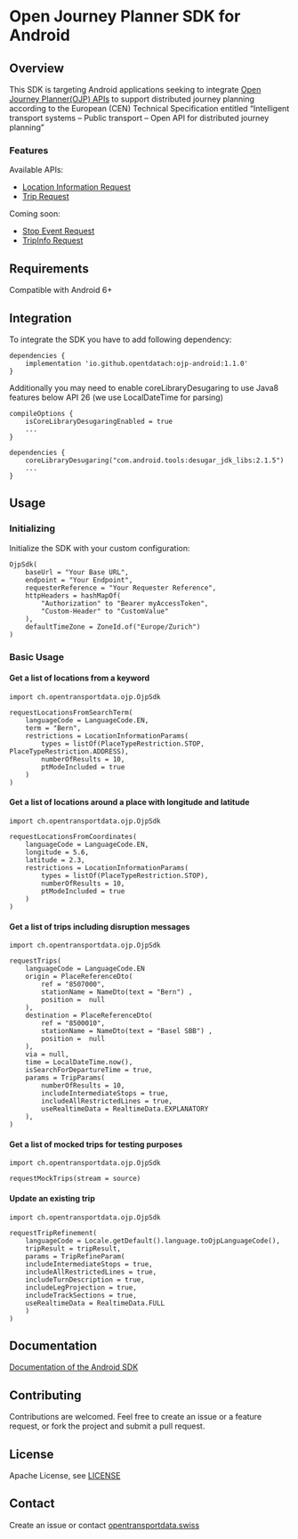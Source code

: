 # Open Journey Planner SDK for Android

## Overview
This SDK is targeting Android applications seeking to integrate [Open Journey Planner(OJP) APIs](https://github.com/openTdataCH/ojp-android/) to support distributed journey planning according to the European (CEN) Technical Specification entitled “Intelligent transport systems – Public transport – Open API for distributed journey planning”

### Features
Available APIs:
- [Location Information Request](https://opentransportdata.swiss/it/cookbook/ojplocationinformationrequest-ojp-2/)
- [Trip Request](https://opentransportdata.swiss/en/cookbook/ojptriprequest/)

Coming soon:
- [Stop Event Request](https://opentransportdata.swiss/en/cookbook/ojp-stopeventservice/)
- [TripInfo Request](https://opentransportdata.swiss/en/cookbook/ojptripinforequest/)

## Requirements
Compatible with Android 6+

## Integration
To integrate the SDK you have to add following dependency:
```
dependencies {
    implementation 'io.github.opentdatach:ojp-android:1.1.0'
}
```
Additionally you may need to enable coreLibraryDesugaring to use Java8 features below API 26 (we use LocalDateTime for parsing)
```
compileOptions {
    isCoreLibraryDesugaringEnabled = true
    ...
}

dependencies {
    coreLibraryDesugaring("com.android.tools:desugar_jdk_libs:2.1.5")
    ...
}
```

## Usage
### Initializing
Initialize the SDK with your custom configuration:
```
OjpSdk(
    baseUrl = "Your Base URL",
    endpoint = "Your Endpoint",
    requesterReference = "Your Requester Reference",
    httpHeaders = hashMapOf(
    	"Authorization" to "Bearer myAccessToken",
    	"Custom-Header" to "CustomValue"
    ),
    defaultTimeZone = ZoneId.of("Europe/Zurich")
)   
```
### Basic Usage
#### Get a list of locations from a keyword
```
import ch.opentransportdata.ojp.OjpSdk

requestLocationsFromSearchTerm(
    languageCode = LanguageCode.EN,
    term = "Bern",
    restrictions = LocationInformationParams(
        types = listOf(PlaceTypeRestriction.STOP, PlaceTypeRestriction.ADDRESS),
        numberOfResults = 10,
        ptModeIncluded = true
    )
)                
```

#### Get a list of locations around a place with longitude and latitude
```
import ch.opentransportdata.ojp.OjpSdk

requestLocationsFromCoordinates(
    languageCode = LanguageCode.EN,
    longitude = 5.6,
    latitude = 2.3,
    restrictions = LocationInformationParams(
        types = listOf(PlaceTypeRestriction.STOP),
        numberOfResults = 10,
        ptModeIncluded = true
    )
)      
```

#### Get a list of trips including disruption messages
```
import ch.opentransportdata.ojp.OjpSdk

requestTrips(
    languageCode = LanguageCode.EN
    origin = PlaceReferenceDto(
        ref = "8507000",
        stationName = NameDto(text = "Bern") ,
        position =  null
    ),
    destination = PlaceReferenceDto(
        ref = "8500010",
        stationName = NameDto(text = "Basel SBB") ,
        position =  null
    ),
    via = null,
    time = LocalDateTime.now(),
    isSearchForDepartureTime = true,
    params = TripParams(
        numberOfResults = 10,
        includeIntermediateStops = true,
        includeAllRestrictedLines = true,
        useRealtimeData = RealtimeData.EXPLANATORY
    ),
)     
```

#### Get a list of mocked trips for testing purposes 
```
import ch.opentransportdata.ojp.OjpSdk

requestMockTrips(stream = source)
```

#### Update an existing trip
```
import ch.opentransportdata.ojp.OjpSdk

requestTripRefinement(
    languageCode = Locale.getDefault().language.toOjpLanguageCode(),
    tripResult = tripResult,
    params = TripRefineParam(
    includeIntermediateStops = true,
    includeAllRestrictedLines = true,
    includeTurnDescription = true,
    includeLegProjection = true,
    includeTrackSections = true,
    useRealtimeData = RealtimeData.FULL
    )
)
```

## Documentation
[Documentation of the Android SDK](https://opentdatach.github.io/ojp-android/)

## Contributing
Contributions are welcomed. Feel free to create an issue or a feature request, or fork the project and submit a pull request.

## License
Apache License, see [LICENSE](./LICENSE)

## Contact
Create an issue or contact [opentransportdata.swiss](https://opentransportdata.swiss/en/contact-2/)
